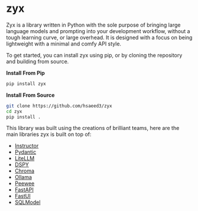 
# zyx

Zyx is a library written in Python with the sole purpose of bringing large language models and prompting
into your development workflow, without a tough learning curve, or large overhead. It is designed with a focus on being lightweight with a minimal and 
comfy API style.

To get started, you can install zyx using pip, or by cloning the repository and building from 
source.

**Install From Pip**
```bash
pip install zyx
```

**Install From Source**
```bash
git clone https://github.com/hsaeed3/zyx
cd zyx
pip install .
```

This library was built using the creations of brilliant teams, here are the main libraries zyx is built on top of:

- [Instructor]()
- [Pydantic]()
- [LiteLLM]()
- [DSPY]()
- [Chroma]()
- [Ollama]()
- [Peewee]()
- [FastAPI]()
- [FastUI]()
- [SQLModel]()